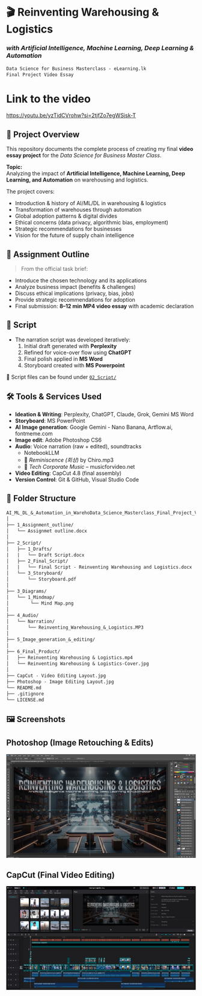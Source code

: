 # 🎬 Reinventing Warehousing & Logistics
### *with Artificial Intelligence, Machine Learning, Deep Learning & Automation*
```
Data Science for Business Masterclass - eLearning.lk
Final Project Video Essay
```

# Link to the video

https://youtu.be/yzTidCVrohw?si=2tjfZo7egWSjsk-T


## 📌 Project Overview
This repository documents the complete process of creating my final **video essay project** for the *Data Science for Business Master Class*.  

**Topic:**  
Analyzing the impact of **Artificial Intelligence, Machine Learning, Deep Learning, and Automation** on warehousing and logistics.

The project covers:  
- Introduction & history of AI/ML/DL in warehousing & logistics  
- Transformation of warehouses through automation  
- Global adoption patterns & digital divides  
- Ethical concerns (data privacy, algorithmic bias, employment)  
- Strategic recommendations for businesses  
- Vision for the future of supply chain intelligence  


## 📑 Assignment Outline
> From the official task brief:  
- Introduce the chosen technology and its applications  
- Analyze business impact (benefits & challenges)  
- Discuss ethical implications (privacy, bias, jobs)  
- Provide strategic recommendations for adoption  
- Final submission: **8–12 min MP4 video essay** with academic declaration

## 📝 Script
- The narration script was developed iteratively:  
  1. Initial draft generated with **Perplexity**  
  2. Refined for voice-over flow using **ChatGPT**  
  3. Final polish applied in **MS Word**
  4. Storyboard created with **MS Powerpoint**  

📂 Script files can be found under [`02_Script/`](./02_Script)  

## 🛠️ Tools & Services Used
- **Ideation & Writing**: Perplexity, ChatGPT, Claude, Grok, Gemini MS Word  
- **Storyboard**: MS PowerPoint  
- **AI Image generation**: Google Gemini - Nano Banana, Artflow.ai, fontmeme.com  
- **Image edit**: Adobe Photoshop CS6
- **Audio**: Voice narration (raw + edited), soundtracks  
  - NotebookLLM
  - 🎵 *Reminiscence (회상)* by Chiro.mp3  
  - 🎵 *Tech Corporate Music* – musicforvideo.net  
- **Video Editing**: CapCut 4.8 (final assembly)  
- **Version Control**: Git & GitHub, Visual Studio Code

## 📂 Folder Structure
```
AI_ML_DL_&_Automation_in_WarehoData_Science_Masterclass_Final_Project_Video_Essay/
│
├── 1_Assignment_outline/
│   └── Assignmet outline.docx
│
├── 2_Script/
│   ├── 1_Drafts/
|   |   └── Draft Script.docx
│   ├── 2_Final_Script/         
│   |   └── Final Script - Reinventing Warehousing and Logistics.docx       
│   └── 3_Storyboard/
│       └── Storyboard.pdf
│
├── 3_Diagrams/
│   └── 1_Mindmap/          
│        └── Mind Map.png
│
├── 4_Audio/
│   └── Narration/
│       └── Reinventing_Warehousing_&_Logistics.MP3          
│
├── 5_Image_generation_&_editing/      
│
├── 6_Final_Product/
│   ├── Reinventing Warehousing & Logistics.mp4
│   └── Reinventing Warehousing & Logistics-Cover.jpg
│   
├── CapCut - Video Editing Layout.jpg
├── Photoshop - Image Editing Layout.jpg
└── README.md
├── .gitignore
└── LICENSE.md
```

## 🖼️ Screenshots

## Photoshop (Image Retouching & Edits)
![alt text](Photochop_Image_Editing_Layout.png)

## CapCut (Final Video Editing)
![alt text](CapCut_Video_Editing_Layout.png) 
